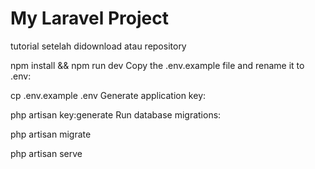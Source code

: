 # My Laravel Project

tutorial setelah didownload atau repository

npm install && npm run dev
Copy the .env.example file and rename it to .env:

cp .env.example .env
Generate application key:

php artisan key:generate
Run database migrations:

php artisan migrate

php artisan serve
